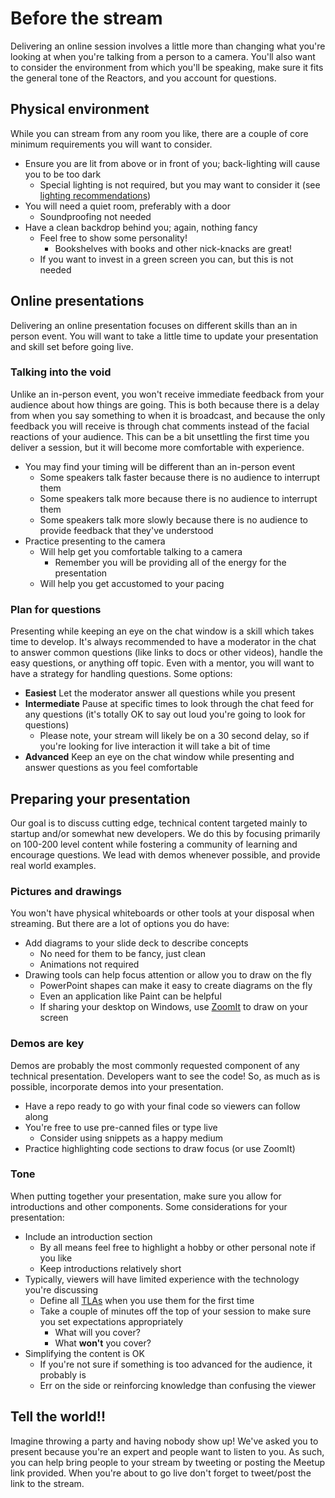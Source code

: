 # Before the stream

Delivering an online session involves a little more than changing what you're looking at when you're talking from a person to a camera. You'll also want to consider the environment from which you'll be speaking, make sure it fits the general tone of the Reactors, and you account for questions.

## Physical environment

While you can stream from any room you like, there are a couple of core minimum requirements you will want to consider.

- Ensure you are lit from above or in front of you; back-lighting will cause you to be too dark
  - Special lighting is not required, but you may want to consider it (see [lighting recommendations](hardware.md#Lighting))
- You will need a quiet room, preferably with a door
  - Soundproofing not needed
- Have a clean backdrop behind you; again, nothing fancy
  - Feel free to show some personality!
    - Bookshelves with books and other nick-knacks are great!
  - If you want to invest in a green screen you can, but this is not needed

## Online presentations

Delivering an online presentation focuses on different skills than an in person event. You will want to take a little time to update your presentation and skill set before going live.

### Talking into the void

Unlike an in-person event, you won't receive immediate feedback from your audience about how things are going. This is both because there is a delay from when you say something to when it is broadcast, and because the only feedback you will receive is through chat comments instead of the facial reactions of your audience. This can be a bit unsettling the first time you deliver a session, but it will become more comfortable with experience.

- You may find your timing will be different than an in-person event
  - Some speakers talk faster because there is no audience to interrupt them
  - Some speakers talk more because there is no audience to interrupt them
  - Some speakers talk more slowly because there is no audience to provide feedback that they've understood
- Practice presenting to the camera
  - Will help get you comfortable talking to a camera
    - Remember you will be providing all of the energy for the presentation
  - Will help you get accustomed to your pacing

### Plan for questions

Presenting while keeping an eye on the chat window is a skill which takes time to develop. It's always recommended to have a moderator in the chat to answer common questions (like links to docs or other videos), handle the easy questions, or anything off topic. Even with a mentor, you will want to have a strategy for handling questions. Some options:

- **Easiest** Let the moderator answer all questions while you present
- **Intermediate** Pause at specific times to look through the chat feed for any questions (it's totally OK to say out loud you're going to look for questions)
  - Please note, your stream will likely be on a 30 second delay, so if you're looking for live interaction it will take a bit of time
- **Advanced** Keep an eye on the chat window while presenting and answer questions as you feel comfortable

## Preparing your presentation

Our goal is to discuss cutting edge, technical content targeted mainly to startup and/or somewhat new developers. We do this by focusing primarily on 100-200 level content while fostering a community of learning and encourage questions. We lead with demos whenever possible, and provide real world examples.

### Pictures and drawings

You won't have physical whiteboards or other tools at your disposal when streaming. But there are a lot of options you do have:

- Add diagrams to your slide deck to describe concepts
  - No need for them to be fancy, just clean
  - Animations not required
- Drawing tools can help focus attention or allow you to draw on the fly
  - PowerPoint shapes can make it easy to create diagrams on the fly
  - Even an application like Paint can be helpful
  - If sharing your desktop on Windows, use [ZoomIt](https://docs.microsoft.com/sysinternals/downloads/zoomit) to draw on your screen

### Demos are key

Demos are probably the most commonly requested component of any technical presentation. Developers want to see the code! So, as much as is possible, incorporate demos into your presentation.

- Have a repo ready to go with your final code so viewers can follow along
- You're free to use pre-canned files or type live
  - Consider using snippets as a happy medium
- Practice highlighting code sections to draw focus (or use ZoomIt)

### Tone

When putting together your presentation, make sure you allow for introductions and other components. Some considerations for your presentation:

- Include an introduction section
  - By all means feel free to highlight a hobby or other personal note if you like
  - Keep introductions relatively short
- Typically, viewers will have limited experience with the technology you're discussing
  - Define all [TLAs](https://en.wikipedia.org/wiki/Three-letter_acronym) when you use them for the first time
  - Take a couple of minutes off the top of your session to make sure you set expectations appropriately
    - What will you cover?
    - What **won't** you cover?
- Simplifying the content is OK
  - If you're not sure if something is too advanced for the audience, it probably is
  - Err on the side or reinforcing knowledge than confusing the viewer

## Tell the world!!

Imagine throwing a party and having nobody show up! We've asked you to present because you're an expert and people want to listen to you. As such, you can help bring people to your stream by tweeting or posting the Meetup link provided. When you're about to go live don't forget to tweet/post the link to the stream.

